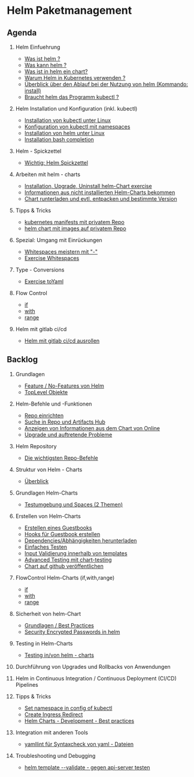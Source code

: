 # Helm Paketmanagement

## Agenda 

  1. Helm Einfuehrung 
     * [Was ist helm ?](einfuehrung/was-ist-helm.md)
     * [Was kann helm ?](einfuehrung/was-kann-helm.md)
     * [Was ist in helm ein chart?](einfuehrung/helm-chart.md)
     * [Warum Helm in Kubernetes verwenden ?](einfuehrung/warum-helm-verwenden.md)
     * [Überblick über den Ablauf bei der Nutzung von helm (Kommando: install)](einfuehrung/ablauf-helm-install.md)
     * [Braucht helm das Programm kubectl ?](einfuehrung/braucht-helm-kubectl.md)
       
  1. Helm Installation und Konfiguration (inkl. kubectl) 
     * [Installation von kubectl unter Linux](kubectl/installation/linux.md)
     * [Konfiguration von kubectl mit namespaces](kubectl/kubectl-einrichten.md)
     * [Installation von helm unter Linux](helm/installation/linux.md)
     * [Installation bash completion](helm/installation/bash-completion.md)
    
  1. Helm - Spickzettel
     * [Wichtig: Helm Spickzettel](helm/spickzettel.md)

  1. Arbeiten mit helm - charts
     * [Installation, Upgrade, Uninstall helm-Chart exercise](helm/commands/install.md)
     * [Informationen aus nicht installierten Helm-Charts bekommen](helm/commands/show.md)
     * [Chart runterladen und evtl. entpacken und bestimmte Version](/helm/commands/pull.md)
    
  1. Tipps & Tricks
     * [kubernetes manifests mit privatem Repo](helm/exercises/02-pod-from-private-repo.md)
     * [helm chart mit images auf privatem Repo](helm/exercises/03-helm-nginx-image-from-private-repo.md)

  1. Spezial: Umgang mit Einrückungen
     * [Whitespaces meistern mit "-"](basics/whitespace-management.md)
     * [Exercise Whitespaces](/helm/templates/spaces.md)

  1. Type - Conversions
     * [Exercise toYaml](helm/exercises/01-typeConversionsToYaml.md)
    
  1. Flow Control
     * [if](/helm/templates/flow-control/02-only-if.md)
     * [with](/helm/templates/flow-control/02-with.md)
     * [range](/helm/templates/flow-control/03-range.md)
    
  1. Helm mit gitlab ci/cd
     * [Helm mit gitlab ci/cd ausrollen](helm/gitlab-ci-cd/example-helm-kubernetes.md)

## Backlog 

  1. Grundlagen
     * [Feature / No-Features von Helm](/helm/grundlagen/features-no-features.md)
     * [TopLevel Objekte](/helm/grundlagen/toplevel-objekte.md)

  1. Helm-Befehle und -Funktionen
     * [Repo einrichten](/helm/commands/repo.md)
     * [Suche in Repo und Artifacts Hub](/helm/commands/search.md)
     * [Anzeigen von Informationen aus dem Chart von Online](/helm/commands/show.md)
     * [Upgrade und auftretende Probleme](/helm/commands/upgrade.md)

 1. Helm Repository
     * [Die wichtigsten Repo-Befehle](helm/commands/repo.md)

  1. Struktur von Helm - Charts
     * [Überblick](helm/structure/overview.md)

  1. Grundlagen Helm-Charts
     * [Testumgebung und Spaces (2 Themen)](/helm/templates/spaces.md)

  1. Erstellen von Helm-Charts
     * [Erstellen eines Guestbooks](helm/create-charts/guestbook/01-guestbook.md)
     * [Hooks für Guestbook erstellen](/helm/create-charts/guestbook/02-guestbook-verbessern.md)
     * [Dependencies/Abhängigkeiten herunterladen](helm/create-charts/download-dependencies.md)
     * [Einfaches Testen](helm/test/simple-test.md)
     * [Input Validierung innerhalb von templates](helm/input-validation/example.md)
     * [Advanced Testing mit chart-testing](helm/test/advanced-testing/advanced-testing-with-chart-testing.md)
     * [Chart auf github veröffentlichen](helm/create-charts/publish/publish-on-github.md)

  1. FlowControl Helm-Charts (if,with,range)
     * [if](/helm/templates/flow-control/01-if.md)
     * [with](/helm/templates/flow-control/02-with.md)
     * [range](/helm/templates/flow-control/03-range.md)
      
  1. Sicherheit von helm-Chart
     * [Grundlagen / Best Practices](helm/security/best-practices.md)
     * [Security Encrypted Passwords in helm](/helm/security/secrets-password.md)

  1. Testing in Helm-Charts
     * [Testing in/von helm - charts](/helm/test/helm-test.md)

  1. Durchführung von Upgrades und Rollbacks von Anwendungen

  1. Helm in Continuous Integration / Continuous Deployment (CI/CD) Pipelines

  1. Tipps & Tricks
     * [Set namespace in config of kubectl](/kubectl/set-namespace-in-config.md)
     * [Create Ingress Redirect](/helm/create-charts/example-ingress.md)
     * [Helm Charts - Development - Best practices](https://helm.sh/docs/howto/charts_tips_and_tricks/)

  1. Integration mit anderen Tools
     * [yamllint für Syntaxcheck von yaml - Dateien](helm/tools/yamllint.md)

  1. Troubleshooting und Debugging
     * [helm template --validate - gegen api-server testen](helm/test/helm-template-validate.md)
